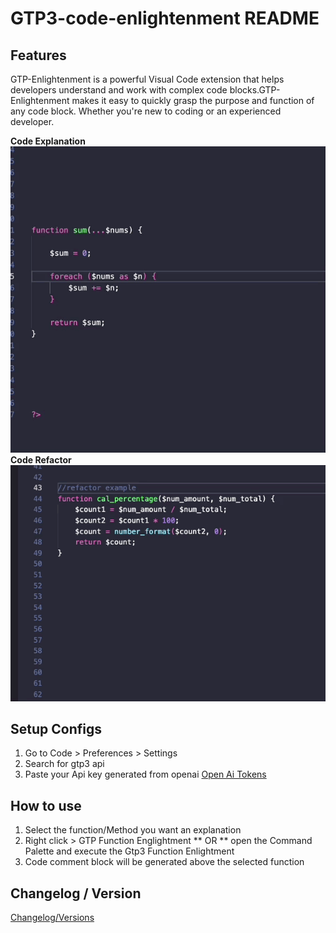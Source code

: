 # GTP3-code-enlightenment  README

## Features

GTP-Enlightenment is a powerful Visual Code extension that helps developers understand and work with complex code blocks.GTP-Enlightenment makes it easy to quickly grasp the purpose and function of any code block. Whether you're new to coding or an experienced developer.



**Code Explanation**
![Function enlightenment](https://github.com/sCuz12/gtp3-code-enlightenment-vscode-extension/blob/main/build/gtp3-enlightenment-document.gif?raw=true)
**Code Refactor**
![Code Refactor](https://github.com/sCuz12/gtp3-code-enlightenment-vscode-extension/blob/main/build/gtp3-enlightment-refactor.gif?raw=true)

## Setup Configs 
1. Go to Code > Preferences > Settings 
2. Search for gtp3 api  
3. Paste your Api key generated from openai [Open Ai Tokens](https://beta.openai.com/account/api-keys)

## How to use
1. Select the function/Method you want an explanation 
2. Right click > GTP Function Englightment ** OR ** open the Command Palette and execute the Gtp3 Function Enlightment
3. Code comment block will be generated above the selected function

## Changelog / Version
[Changelog/Versions](https://marketplace.visualstudio.com/items/GeorgeHadjisavva.GTP3-Code-Enlightment/changelog)